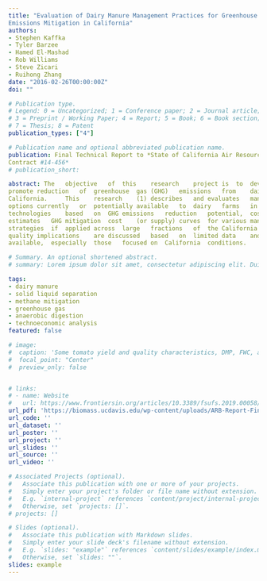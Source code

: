 ```yaml
---
title: "Evaluation of Dairy Manure Management Practices for Greenhouse Gas
Emissions Mitigation in California"
authors:
- Stephen Kaffka
- Tyler Barzee
- Hamed El-Mashad
- Rob Williams
- Steve Zicari
- Ruihong Zhang
date: "2016-02-26T00:00:00Z"
doi: ""

# Publication type.
# Legend: 0 = Uncategorized; 1 = Conference paper; 2 = Journal article;
# 3 = Preprint / Working Paper; 4 = Report; 5 = Book; 6 = Book section;
# 7 = Thesis; 8 = Patent
publication_types: ["4"]

# Publication name and optional abbreviated publication name.
publication: Final Technical Report to *State of California Air Resources Board
Contract #14‐456*
# publication_short:

abstract: The	objective	of	this	research	project	is	to	develop	information	to	help	inform	policies	to	
promote	reduction	of	greenhouse	gas	(GHG)	emissions	from	dairy	manure	management	in	
California.		This	research	(1)	describes	and	evaluates	manure	management	technology	
options	currently	or	potentially	available	to	dairy	farms	in	California,	(2)	compares	
technologies	based	on	GHG	emissions	reduction	potential,	costs	and	limitations,	and	(3)	
estimates	GHG	mitigation	cost	(or	supply)	curves	for	various	manure	management	
strategies	if	applied	across	large	fractions	of	the	California	dairy	industry.		Air	and	water	
quality	implications	are	discussed	based	on	limited	data	and	other	technical	studies	
available,	especially	those	focused	on	California	conditions.	

# Summary. An optional shortened abstract.
# summary: Lorem ipsum dolor sit amet, consectetur adipiscing elit. Duis posuere tellus ac convallis placerat. Proin tincidunt magna sed ex sollicitudin condimentum.

tags:
- dairy manure
- solid liquid separation
- methane mitigation
- greenhouse gas
- anaerobic digestion
- technoeconomic analysis
featured: false

# image:
#  caption: 'Some tomato yield and quality characteristics, DMP, FWC, and DMC all refer to different digestate biofertilizer treatments'
#  focal_point: "Center"
#  preview_only: false


# links:
# - name: Website
#   url: https://www.frontiersin.org/articles/10.3389/fsufs.2019.00058/full
url_pdf: 'https://biomass.ucdavis.edu/wp-content/uploads/ARB-Report-Final-Draft-Transmittal-Feb-26-2016.pdf'
url_code: ''
url_dataset: ''
url_poster: ''
url_project: ''
url_slides: ''
url_source: ''
url_video: ''

# Associated Projects (optional).
#   Associate this publication with one or more of your projects.
#   Simply enter your project's folder or file name without extension.
#   E.g. `internal-project` references `content/project/internal-project/index.md`.
#   Otherwise, set `projects: []`.
# projects: []

# Slides (optional).
#   Associate this publication with Markdown slides.
#   Simply enter your slide deck's filename without extension.
#   E.g. `slides: "example"` references `content/slides/example/index.md`.
#   Otherwise, set `slides: ""`.
slides: example
---
```



